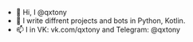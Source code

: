 - 👋 Hi, I @qxtony
- 👀 I write diffrent projects and bots in Python, Kotlin.
- 📫 I in VK: vk.com/qxtony and Telegram: @qxtony
